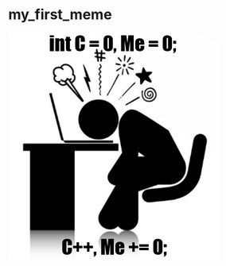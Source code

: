 # my_first_meme


![Image of Meme](https://github.com/the-unxplainable/my_first_meme/blob/master/defeated_output.png)

